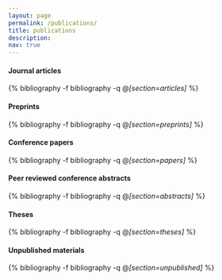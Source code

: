 ```yaml
---
layout: page
permalink: /publications/
title: publications
description:
nav: true
---
```



<div class="publications">

<h4>Journal articles</h4>

{% bibliography -f bibliography -q @*[section=articles]* %}

</div>

<div class="publications">

<h4>Preprints</h4>

{% bibliography -f bibliography -q @*[section=preprints]* %}

</div>

<div class="publications">

<h4>Conference papers</h4>

{% bibliography -f bibliography -q @*[section=papers]* %}

</div>

<div class="publications">

<h4>Peer reviewed conference abstracts</h4>

{% bibliography -f bibliography -q @*[section=abstracts]* %}

</div>

<div class="publications">

<h4>Theses</h4>

{% bibliography -f bibliography -q @*[section=theses]* %}

</div>

<div class="publications">

<h4>Unpublished materials</h4>

{% bibliography -f bibliography -q @*[section=unpublished]* %}

</div>
